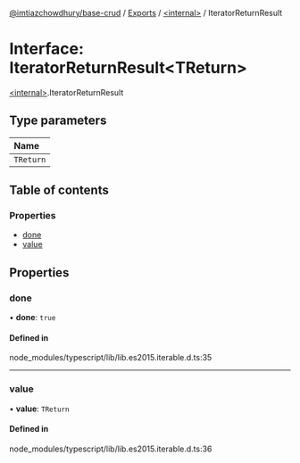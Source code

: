 [@imtiazchowdhury/base-crud](../README.md) / [Exports](../modules.md) / [\<internal\>](../modules/internal_.md) / IteratorReturnResult

# Interface: IteratorReturnResult\<TReturn\>

[\<internal\>](../modules/internal_.md).IteratorReturnResult

## Type parameters

| Name |
| :------ |
| `TReturn` |

## Table of contents

### Properties

- [done](internal_.IteratorReturnResult.md#done)
- [value](internal_.IteratorReturnResult.md#value)

## Properties

### done

• **done**: ``true``

#### Defined in

node_modules/typescript/lib/lib.es2015.iterable.d.ts:35

___

### value

• **value**: `TReturn`

#### Defined in

node_modules/typescript/lib/lib.es2015.iterable.d.ts:36
